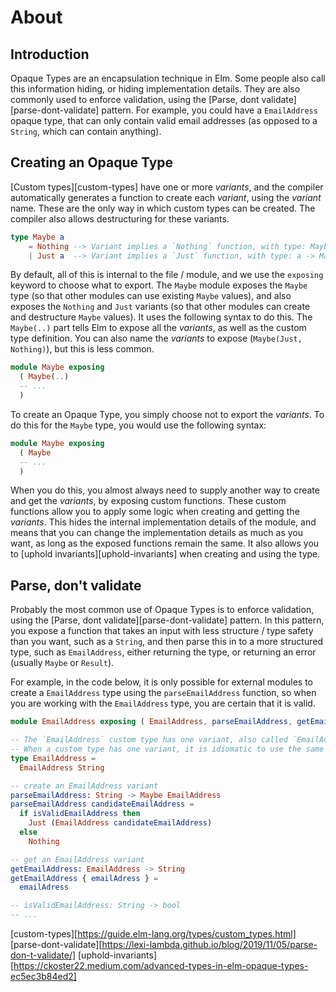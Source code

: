 # About

## Introduction

Opaque Types are an encapsulation technique in Elm. Some people also call this information hiding, or hiding implementation details.
They are also commonly used to enforce validation, using the [Parse, dont validate][parse-dont-validate] pattern.
For example, you could have a `EmailAddress` opaque type, that can only contain valid email addresses (as opposed to a `String`, which can contain anything).

## Creating an Opaque Type

[Custom types][custom-types] have one or more *variants*, and the compiler automatically generates a function to create each *variant*, using the *variant* name.
These are the only way in which custom types can be created.
The compiler also allows destructuring for these variants.

```elm
type Maybe a
    = Nothing --> Variant implies a `Nothing` function, with type: Maybe, and destructuring of 'Nothing'
    | Just a  --> Variant implies a `Just` function, with type: a -> Maybe, and destructuring of 'Just'
```

By default, all of this is internal to the file / module, and we use the `exposing` keyword to choose what to export.
The `Maybe` module exposes the `Maybe` type (so that other modules can use existing `Maybe` values), and also exposes the `Nothing` and `Just` variants (so that other modules can create  and destructure `Maybe` values).
It uses the following syntax to do this.
The `Maybe(..)` part tells Elm to expose all the *variants*, as well as the custom type definition. You can also name the *variants* to expose (`Maybe(Just, Nothing)`), but this is less common.

```elm
module Maybe exposing
  ( Maybe(..)
  -- ...
  )
```

To create an Opaque Type, you simply choose not to export the *variants*.
To do this for the `Maybe` type, you would use the following syntax:

```elm
module Maybe exposing
  ( Maybe
  -- ...
  )
```

When you do this, you almost always need to supply another way to create and get the *variants*, by exposing custom functions.
These custom functions allow you to apply some logic when creating and getting the *variants*.
This hides the internal implementation details of the module, and means that you can change the implementation details as much as you want, as long as the exposed functions remain the same.
It also allows you to [uphold invariants][uphold-invariants] when creating and using the type. 

## Parse, don't validate

Probably the most common use of Opaque Types is to enforce validation, using the [Parse, dont validate][parse-dont-validate] pattern.
In this pattern, you expose a function that takes an input with less structure / type safety than you want, such as a `String`, and then parse this in to a more structured type, such as `EmailAddress`, either returning the type, or returning an error (usually `Maybe` or `Result`).

For example, in the code below, it is only possible for external modules to create a `EmailAddress` type using the `parseEmailAddress` function, so when you are working with the `EmailAddress` type, you are certain that it is valid.

```elm
module EmailAddress exposing ( EmailAddress, parseEmailAddress, getEmailAddress )

-- The `EmailAddress` custom type has one variant, also called `EmailAddress`
-- When a custom type has one variant, it is idiomatic to use the same name for both.
type EmailAddress = 
  EmailAddress String

-- create an EmailAddress variant
parseEmailAddress: String -> Maybe EmailAddress
parseEmailAddress candidateEmailAddress =   
  if isValidEmailAddress then
    Just (EmailAddress candidateEmailAddress)
  else
    Nothing

-- get an EmailAddress variant
getEmailAddress: EmailAddress -> String
getEmailAddress { emailAdress } =
  emailAdress

-- isValidEmailAddress: String -> bool
-- ... 
```

[custom-types][https://guide.elm-lang.org/types/custom_types.html]
[parse-dont-validate][https://lexi-lambda.github.io/blog/2019/11/05/parse-don-t-validate/] 
[uphold-invariants][https://ckoster22.medium.com/advanced-types-in-elm-opaque-types-ec5ec3b84ed2]

